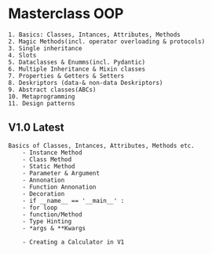 # Masterclass OOP 

    1. Basics: Classes, Intances, Attributes, Methods 
    2. Magic Methods(incl. operator overloading & protocols) 
    3. Single inheritance 
    4. Slots
    5. Dataclasses & Enumms(incl. Pydantic)
    6. Multiple Inheritance & Mixin classes
    7. Properties & Getters & Setters 
    8. Deskriptors (data-& non-data Deskriptors) 
    9. Abstract classes(ABCs)
    10. Metaprogramming 
    11. Design patterns 


## V1.0 Latest 

    Basics of Classes, Intances, Attributes, Methods etc. 
        - Instance Method 
        - Class Method 
        - Static Method 
        - Parameter & Argument
        - Annonation
        - Function Annonation
        - Decoration 
        - if __name__ == '__main__' : 
        - for loop 
        - function/Method
        - Type Hinting
        - *args & **Kwargs
        
        - Creating a Calculator in V1
